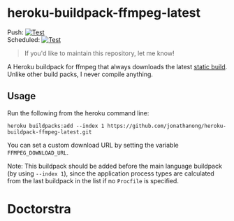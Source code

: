 # heroku-buildpack-ffmpeg-latest

Push: [![Test](https://github.com/jonathanong/heroku-buildpack-ffmpeg-latest/workflows/Test/badge.svg?branch=master&event=push)](https://github.com/jonathanong/heroku-buildpack-ffmpeg-latest/actions?query=workflow%3ATest+event%3Apush+branch%3Amaster)  
Scheduled: [![Test](https://github.com/jonathanong/heroku-buildpack-ffmpeg-latest/workflows/Test/badge.svg?branch=master&event=schedule)](https://github.com/jonathanong/heroku-buildpack-ffmpeg-latest/actions?query=workflow%3ATest+event%3Aschedule+branch%3Amaster)

> If you'd like to maintain this repository, let me know!

A Heroku buildpack for ffmpeg that always downloads the latest [static build](http://johnvansickle.com/ffmpeg/).
Unlike other build packs, I never compile anything.

## Usage

Run the following from the heroku command line:

```
heroku buildpacks:add --index 1 https://github.com/jonathanong/heroku-buildpack-ffmpeg-latest.git
```

You can set a custom download URL by setting the variable `FFMPEG_DOWNLOAD_URL`.

Note: This buildpack should be added before the main language buildpack (by using `--index 1`),
since the application process types are calculated from the last buildpack in the list if no
`Procfile` is specified.

# Doctorstra


